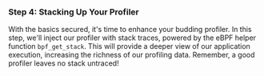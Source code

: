 ### Step 4: Stacking Up Your Profiler
With the basics secured, it's time to enhance your budding profiler. In this step, we'll inject our profiler with stack traces, powered by the eBPF helper function `bpf_get_stack`. This will provide a deeper view of our application execution, increasing the richness of our profiling data. Remember, a good profiler leaves no stack untraced!
